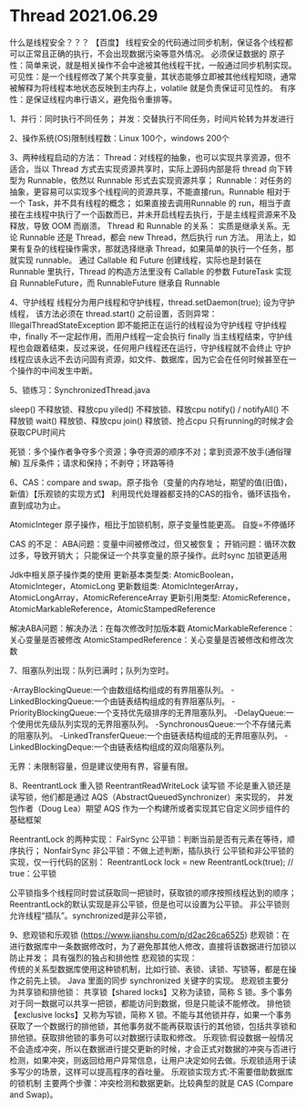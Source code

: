 # Thread 2021.06.29


什么是线程安全？？？
【百度】 线程安全的代码通过同步机制，保证各个线程都可以正常且正确的执行，不会出现数据污染等意外情况。
必须保证数据的
   原子性：简单来说，就是相关操作不会中途被其他线程干扰，一般通过同步机制实现。
   可见性：是一个线程修改了某个共享变量，其状态能够立即被其他线程知晓，通常被解释为将线程本地状态反映到主内存上，volatile 就是负责保证可见性的。
   有序性：是保证线程内串行语义，避免指令重排等。

1、并行：同时执行不同任务；
   并发：交替执行不同任务，时间片轮转为并发进行
   
2、操作系统(OS)限制线程数：Linux 100个，windows 200个

3、两种线程启动的方法：
   Thread：对线程的抽象，也可以实现共享资源，但不适合，当以 Thread 方式去实现资源共享时，实际上源码内部是将 thread 向下转型为 Runnable，依然以 Runnable 形式去实现资源共享；
   Runnable：对任务的抽象，更容易可以实现多个线程间的资源共享，不能直接run。Runnable 相对于一个 Task，并不具有线程的概念；
      如果直接去调用Runnable 的 run，相当于直接在主线程中执行了一个函数而已，并未开启线程去执行，于是主线程资源来不及释放，导致 OOM 而崩溃。
   Thread 和 Runnable 的关系：
      实质是继承关系。无论 Runnable 还是 Thread，都会 new Thread，然后执行 run 方法。
      用法上，如果有复杂的线程操作需求，那就选择继承 Thread，如果简单的执行一个任务，那就实现 runnable。
   通过 Callable 和 Future 创建线程，实际也是封装在 Runnable 里执行，Thread 的构造方法里没有 Callable 的参数
   FutureTask 实现自 RunnableFuture，而 RunnableFuture 继承自 Runnable
      
4、守护线程
   线程分为用户线程和守护线程，thread.setDaemon(true); 设为守护线程，
      该方法必须在 thread.start() 之前设置，否则异常：IllegalThreadStateException
      即不能把正在运行的线程设为守护线程
   守护线程中，finally 不一定起作用，而用户线程一定会执行 finally
   当主线程结束，守护线程也会跟着结束，反过来说，任何用户线程还在运行，守护线程就不会终止
   守护线程应该永远不去访问固有资源，如文件、数据库，因为它会在任何时候甚至在一个操作的中间发生中断。

5、锁练习：SynchronizedThread.java
   
   sleep() 不释放锁、释放cpu
   yiled() 不释放锁、释放cpu
   notify() / notifyAll() 不释放锁
   wait() 释放锁、释放cpu
   join() 释放锁、抢占cpu
   只有running的时候才会获取CPU时间片
   
   死锁：多个操作者争夺多个资源；争夺资源的顺序不对；拿到资源不放手(通俗理解)
        互斥条件；请求和保持；不剥夺；环路等待
        
6、CAS：compare and swap。原子指令（变量的内存地址，期望的值(旧值)，新值）【乐观锁的实现方式】
  利用现代处理器都支持的CAS的指令，循环该指令，直到成功为止。
  
  AtomicInteger 原子操作，相比于加锁机制，原子变量性能更高。
  自旋=不停循环
  
  CAS 的不足：
  ABA问题：变量中间被修改过，但又被恢复；
  开销问题：循环次数过多，导致开销大；
  只能保证一个共享变量的原子操作。此时sync 加锁更适用
  
  Jdk中相关原子操作类的使用
  更新基本类型类: AtomicBoolean，AtomicInteger，AtomicLong
  更新数组类: AtomicIntegerArray，AtomicLongArray，AtomicReferenceArray
  更新引用类型: AtomicReference，AtomicMarkableReference，AtomicStampedReference
  
  解决ABA问题：解决办法：在每次修改时加版本戳
  AtomicMarkableReference：关心变量是否被修改
  AtomicStampedReference：关心变量是否被修改和修改次数
  
7、阻塞队列出现：队列已满时；队列为空时。

   -ArrayBlockingQueue:一个由数组结构组成的有界阻塞队列。
   -LinkedBlockingQueue:一个由链表结构组成的有界阻塞队列。
   -PriorityBlockingQueue:一个支持优先级排序的无界阻塞队列。
   -DelayQueue:一个使用优先级队列实现的无界阻塞队列。
   -SynchronousQueue:一个不存储元素的阻塞队列。
   -LinkedTransferQueue:一个由链表结构组成的无界阻塞队列。
   -LinkedBlockingDeque:一个由链表结构组成的双向阻塞队列。
   
   无界：未限制容量，但是建议使用有界，容量有限。
   
8、ReentrantLock 重入锁
   ReentrantReadWriteLock 读写锁
   不论是重入锁还是读写锁，他们都是通过 AQS（AbstractQueuedSynchronizer）来实现的，
   并发包作者（Doug Lea）期望 AQS 作为一个构建所或者实现其它自定义同步组件的基础框架

ReentrantLock 的两种实现：
  FairSync 公平锁：判断当前是否有元素在等待，顺序执行；
  NonfairSync 非公平锁：不做上述判断，插队执行
  公平锁和非公平锁的实现，仅一行代码的区别：
  ReentrantLock lock = new ReentrantLock(true);  // true：公平锁
  
  公平锁指多个线程同时尝试获取同一把锁时，获取锁的顺序按照线程达到的顺序；ReentrantLock的默认实现是非公平锁，但是也可以设置为公平锁。
  非公平锁则允许线程“插队”。synchronized是非公平锁，
  
9、悲观锁和乐观锁 (https://www.jianshu.com/p/d2ac26ca6525)
   悲观锁：在进行数据库中一条数据修改时，为了避免那其他人修改，直接将该数据进行加锁以防止并发；
          具有强烈的独占和排他性
          悲观锁的实现：          
          传统的关系型数据库使用这种锁机制，比如行锁、表锁、读锁、写锁等，都是在操作之前先上锁。
          Java 里面的同步 synchronized 关键字的实现。
          悲观锁主要分为共享锁和排他锁：
          共享锁【shared locks】又称为读锁，简称 S 锁。多个事务对于同一数据可以共享一把锁，都能访问到数据，但是只能读不能修改。
          排他锁【exclusive locks】又称为写锁，简称 X 锁。不能与其他锁并存，如果一个事务获取了一个数据行的排他锁，其他事务就不能再获取该行的其他锁，包括共享锁和排他锁。获取排他锁的事务可以对数据行读取和修改。
   乐观锁:假设数据一般情况不会造成冲突，所以在数据进行提交更新的时候，才会正式对数据的冲突与否进行检测，如果冲突，则返回给用户异常信息，让用户决定如何去做。乐观锁适用于读多写少的场景，这样可以提高程序的吞吐量。
         乐观锁实现方式:不需要借助数据库的锁机制
         主要两个步骤：冲突检测和数据更新。比较典型的就是 CAS (Compare and Swap)。

  
  
         
   